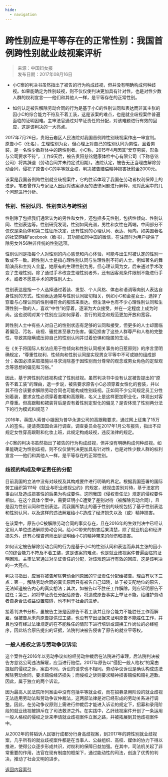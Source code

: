```yaml
---
hide:
  - navigation
---
```


<!-- http://pcpaper.cnwomen.com.cn/content/2017-08/16/041366.html -->

# 跨性别应是平等存在的正常性别：我国首例跨性别就业歧视案评析

> 来源：中国妇女报  
> 发布日期：2017年08月16日

- 小C案的判决书虽然指出了被告的行为构成歧视，但并没有明确构成何种歧视。如果能确定为性别歧视，则不仅仅使判决更加具有针对性，也是对性少数人群的权利宣言——他们和其他人一样，是平等存在的正常性别。

- 如何认定被告解除劳动合同的行为是基于小C的性别认同和表达而非其主张的因小C的综合能力不符及不着工装，这是该案的难点，也是就业歧视案件普遍面临的证明困难。主审法官通过对举证责任的分配，对该难题进行有效的回应，这是该判决的一大亮点。

2017年7月26日，贵阳云岩区人民法院对我国首例跨性别歧视案作出一审宣判。原告小C（化名），生理性别为女，但心理上对自己的性别认同为男性，且着男装，是一名性少数群体中的跨性别者。小C称，2015年4月因其“爱穿男装，形象与公司要求不符”，工作9天后，被告贵阳慈铭健康体检中心有限公司（下称慈铭公司）将其辞退（劳动合同并未约定试用期）。法院认定，被告无正当理由解除劳动合同，侵犯了原告小C的平等就业权，判决被告赔偿精神损害抚慰金2000元。

该案是我国首例跨性别就业歧视案件，它的胜诉体现了我国在劳动者权利保障上的进步。笔者曾作为专家证人出庭对该案涉及的法律问题进行解释，现对此案中的几个问题进行分析。

### 性别、性别认同、性别表达与跨性别

性别除了包括我们通常认为的男性和女性，还包括多元性别，包括性倾向、性别认同、性别表达等。性别研究发现，性别如同光谱，男性和女性在两端，中间部分不仅仅是染色体和第二性征所决定，还有性别的心理认同、表达、倾向。如美国著名的社交网络Facebook（脸书），其功能如同中国的微信，在注册时为用户提供了除男女外56种非传统的性别选项。

性别认同是指每个人对性别的内心感觉和内心体验，可能与出生时被认定的性别一致或不一致。跨性别人士是指心理性别认同与生理性别不符的人士。例如著名的舞蹈演员和主持人金星，她原有的生理性别为男，但心理认同为女，后来通过手术改变了生理性别。除了通过手术改变生理性别者外，还有因客观条件限制不能进行手术，或者不愿意手术的跨性别人士。

性别表达是指一个人选择通过着装、发型、个人风格、体态和语调等向别人表达自身性别的方式。性别表达通常与性别认同密切相关，例如小C和金星女士，选择了穿着与心理认同的性别相符合的服饰来表达。但生活中也有不少心理性别认同和生理性别一致的人，喜欢“中性”的穿着，逐渐为大众接受，并在一定程度上成为时尚。这也说明对某个性别应当如何穿着、言行的观念和规范更加开放和宽容。

跨性别人士中有些人对自己的性别状态有足够的认同和接受，但更多的人士却面临着偏见、污名、歧视、骚扰甚至暴力伤害。偏见损害了这些人群尊严和人格的完整性，导致其隐瞒或压抑自己的性别认同并过着恐惧和隐匿的生活。

在《关于将国际人权法应用于性倾向和性别认同相关事务的日惹原则》的序言里明确规定，“尊重性权利、性倾向和性别认同是实现男女平等中不可或缺的组成部分；各国必须采取措施以寻求消除基于因性别而分尊卑的观念或男女角色的定型观念等思想的偏见和习俗。”

因此，基于跨性别的歧视构成了性别歧视。虽然判决书中没有认定被告提出的“原告不着工装”的理由，退一步说，被告要求原告小C必须穿着女性化的套装，并以其不符合该要求解除劳动合同也可能构成性别歧视。正如同不少公司规定员工分性别着装，要求女性必须穿着套裙和高跟鞋，名义上是这样更加职业化，体现出对客户尊重。但高跟鞋和裙装背后是否有着性别定型化的偏见？是否体现了性别两分法下的行为模式和规范？

2016年，英国人索普小姐因为普华永道公司的高跟鞋要求，通过网上征集了15万人的签名，提请英国国会进行调查。调查委员会在2017年1月公布报告，指出不应规定女性穿高跟鞋和化妆上班，此规定构成歧视，违反法律的规定。

小C案的判决书虽然指出了被告的行为构成歧视，但并没有明确构成何种歧视。如果能确定为性别歧视，则不仅仅使判决更加具有针对性，也是对性少数人群的权利宣言——他们和其他人一样，是平等存在的正常性别。

### 歧视的构成及举证责任的分配

目前我国的立法中没有对歧视及其构成要件进行明确的界定。根据我国签署的国际劳工组织第111号《就业与职业歧视公约》的规定，歧视由差别对待，基于法定的事由以及造成损害性的后果为构成要件。这同我国《侵权责任法》规定的侵权要件相似。在这个具体个案中，需要证明小C遭受了差别对待（被解除劳动合同），且是因为性别认同和性别表达，而我国所禁止的基于性别的歧视包括了基于性别表达和性别认同，以及这样的违法解雇给小C造成了经济损失以及（或）精神损害。

在该案中，原告小C被解除劳动合同的事实存在，且在2016年的生效判决中已经认定用人单位违法解除劳动合同。给小C带来的损害后果清楚，除了就业机会和经济损失外，还有心理咨询师出庭证明给小C的精神带来的创伤和损害。

如何认定被告解除劳动合同的行为是基于小C的性别认同和表达而非其主张的因小C的综合能力不符及不着工装，这是该案的难点，也是就业歧视案件普遍面临的证明困难。主审法官通过对举证责任的分配，对该难题进行有效的回应，这是该判决的一大亮点。

判决书指出，应当将被告解除劳动合同原因的举证责任分配给被告。理由有以下三点：第一，解除劳动合同的真实原因只有被告自己知晓，处于被支配地位的原告，无法知道被告内心的真实想法；其次，如被告以不胜任工作解除，则应证明原告不胜任；第三，如将举证责任分配给原告，将造成原告事实上举证不能，给维护劳动者自身合法权益设置障碍，也不利于社会的进步。

接着判决书分析，虽被告主张是因原告不着工装并且综合能力不能胜任工作而解雇，但被告从未向原告提供过工装，也没有举出证据来证明原告不能胜任工作，并且也没有经过法律规定的在不能胜任的情形下进行培训或调换工作岗位的必经程序，因此结合原告提出的证据，法院判决被告侵害了原告的就业平等权。

### 一般人格权之诉与劳动争议诉讼

这个案件在2016年以劳动争议纠纷经劳动仲裁后在法院进行审理，后法院判决被告方慈铭公司违法解雇，应当进行赔偿。2017年原告以“侵犯一般人格权”的案由提起的侵权之诉，案由不同，诉讼的请求也不相同。劳动争议诉讼是确认构成违法解除劳动合同，要求赔偿经济损失；而侵权之诉则要求精神损害赔偿和赔礼道歉。因此，属于独立的两个诉讼。

因为最高人民法院所列案由中没有包括平等就业权，而在招募录用阶段的就业歧视无法适用劳动法和劳动争议仲裁法，这两部法律是对已经形成的劳动关系进行调整。因此，在劳动争议原则上需进行仲裁后才能进入诉讼的规定下，招募和录用阶段的就业歧视被排斥在了司法救济之外。在实践中，乙肝歧视案件开创了一条运用一般人格权的侵权之诉来申请就业歧视案件立案之路，并被拓展到其他歧视案件中。

从2002年的蒋韬诉人民银行成都分行身高歧视案，到2017年的跨性别就业歧视案，几乎所有的就业歧视案件都是在当事人、公益组织、高校、媒体的协力下得以推进，使得公众逐步形成共识，对权利的保障日益加强。在其中，司法机关起了非常重要的作用，法官在现有制度的框架下，通过能动性的司法，创造了优秀的判决，推动了社会文明的进步。

<a href="javascript:history.back()" class="md-button">返回内容索引</a>
